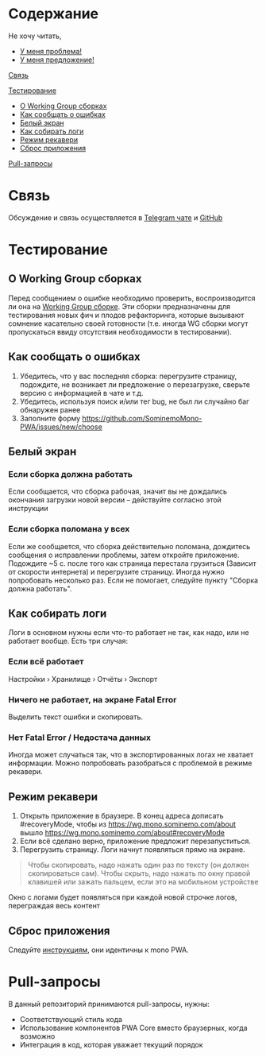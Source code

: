 # Содержание

Не хочу читать,
* [У меня проблема!](https://github.com/SominemoMono-PWA/issues/new/choose)
* [У меня предложение!](https://github.com/SominemoMono-PWA/issues/new/choose)

[Связь](#связь)

[Тестирование](#тестирование)
* [О Working Group сборках](#о-working-group-сборках)
* [Как сообщать о ошибках](#как-сообщать-о-ошибках)
* [Белый экран](#белый-экран)
* [Как собирать логи](#как-собирать-логи)
* [Режим рекавери](#режим-рекавери)
* [Сброс приложения](#сброс-приложения)

[Pull-запросы](#pull-запросы)

# Связь
Обсуждение и связь осуществляется в [Telegram чате](https://t.me/joinchat/BEBMsBLX6NclKYzGkNlGNw) и [GitHub](https://github.com/Sominemo/Mono-PWA/)

# Тестирование

## О Working Group сборках
Перед сообщением о ошибке необходимо проверить, воспроизводится ли она на [Working Group сборке](https://wg.mono.sominemo.com). Эти сборки предназначены для тестирования новых фич и плодов рефакторинга, которые вызывают сомнение касательно своей готовности (т.е. иногда WG сборки могут пропускаться ввиду отсутствия необходимости в тестировании).

## Как сообщать о ошибках
1) Убедитесь, что у вас последняя сборка: перегрузите страницу, подождите, не возникает ли предложение о перезагрузке, сверьте версию с информацией в чате и т.д.
2) Убедитесь, используя поиск и/или тег bug, не был ли случайно баг обнаружен ранее
3) Заполните форму https://github.com/SominemoMono-PWA/issues/new/choose

## Белый экран
### Если сборка должна работать
Если сообщается, что сборка рабочая, значит вы не дождались окончания загрузки новой версии – действуйте согласно этой инструкции

### Если сборка поломана у всех
Если же сообщается, что сборка действительно поломана, дождитесь сообщения о исправлении проблемы, затем откройте приложение. Подождите ~5 с. после того как страница перестала грузиться (Зависит от скорости интернета) и перегрузите страницу. Иногда нужно попробовать несколько раз. Если не помогает, следуйте пункту "Сборка должна работать".

## Как собирать логи
Логи в основном нужны если что-то работает не так, как надо, или не работает вообще. Есть три случая:

### Если всё работает
Настройки › Хранилище › Отчёты › Экспорт

### Ничего не работает, на экране Fatal Error
Выделить текст ошибки и скопировать.

### Нет Fatal Error / Недостача данных
Иногда может случаться так, что в экспортированных логах не хватает информации. Можно попробовать разобраться с проблемой в режиме рекавери.

## Режим рекавери
1) Открыть приложение в браузере. В конец адреса дописать #recoveryMode, чтобы из https://wg.mono.sominemo.com/about вышло https://wg.mono.sominemo.com/about#recoveryMode
2) Если всё сделано верно, приложение предложит перезапуститься.
3) Перегрузить страницу. Логи начнут появляться прямо на экране.
<blockquote>Чтобы скопировать, надо нажать один раз по тексту (он должен скопироваться сам). Чтобы скрыть, надо нажать по окну правой клавишей или зажать пальцем, если это на мобильном устройстве</blockquote>

Окно с логами будет появляться при каждой новой строчке логов, переграждая весь контент

## Сброс приложения
Следуйте [инструкциям](https://temply.procsec.top/help/article/ru/troubleshoot-loading-error), они идентичны к mono PWA.

# Pull-запросы
В данный репозиторий принимаются pull-запросы, нужны:
- Соответствующий стиль кода
- Использование компонентов PWA Core вместо браузерных, когда возможно
- Интеграция в код, которая уважает текущий порядок
